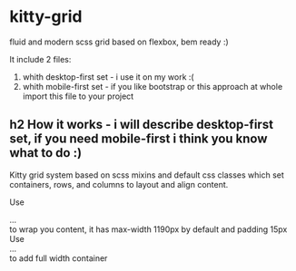 # kitty-grid
fluid and modern scss grid based on flexbox, bem ready :)

It include 2 files:
1. whith desktop-first set - i use it on my work :(
2. whith mobile-first set - if you like bootstrap or this approach at whole import this file to your project

h2 How it works - i will describe desktop-first set, if you need mobile-first i think you know what to do :)
-----------------------------------

Kitty grid system based on scss mixins and default css classes which set containers, rows, and columns to layout and align content.

Use <div class="container">...</div> to wrap you content, it has max-width 1190px by default and padding 15px
Use <div class="container-fluid">...</div> to add full width container


